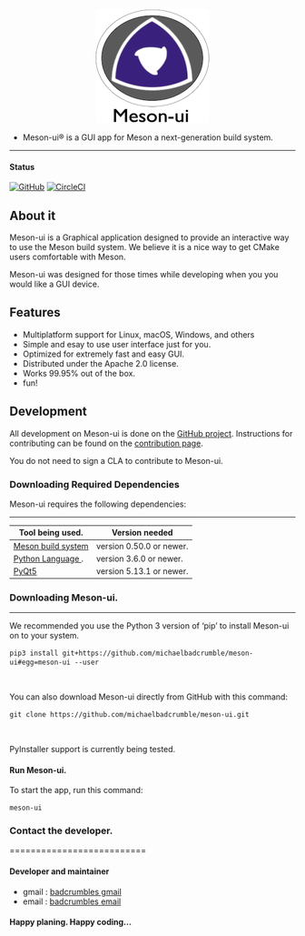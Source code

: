 <p align="center">
<img src="app/src/res/extra/mesonui_ic.png">
</p>

* Meson-ui® is a GUI app for Meson a next-generation build system.
----------------------------------------

#### Status

[![GitHub](https://img.shields.io/github/license/michaelbadcrumble/meson-ui.svg?color=blue)](https://github.com/michaelbadcrumble/meson-ui)
[![CircleCI](https://circleci.com/gh/michaelbadcrumble/meson-ui.svg?style=shield)](https://circleci.com/gh/michaelbadcrumble/meson-ui)


## About it

Meson-ui is a Graphical application designed to provide an interactive
way to use the Meson build system. We believe it is a nice way to get
CMake users comfortable with Meson.

Meson-ui was designed for those times while developing when you 
you would like a GUI device.


## Features

*   Multiplatform support for Linux, macOS, Windows, and others
*   Simple and esay to use user interface just for you.
*   Optimized for extremely fast and easy GUI.
*   Distributed under the Apache 2.0 license.
*   Works 99.95% out of the box.
*   fun!


## Development

All development on Meson-ui is done on the [GitHub project](https://github.com/michaelbadcrumble/meson-ui). 
Instructions for contributing can be found on the [contribution page](contributing.md).

You do not need to sign a CLA to contribute to Meson-ui.


### Downloading Required Dependencies

Meson-ui requires the following dependencies:

-----------------------------------------------------------------------------------
| Tool being used.                                     |  Version needed          |
|------------------------------------------------------|--------------------------|
| [Meson build system](https://mesonbuild.com)         | version 0.50.0 or newer. |
| [Python Language   ](https://python.org).            | version 3.6.0 or newer.  |
| [PyQt5             ](https://pypi.org/project/PyQt5/)| version 5.13.1 or newer. |


### Downloading Meson-ui.
--------

We recommended you use the Python 3 version of ‘pip’ to
install Meson-ui on to your system.

```console
pip3 install git+https://github.com/michaelbadcrumble/meson-ui#egg=meson-ui --user
```
<br>

You can also download Meson-ui directly from GitHub with this command:

```console
git clone https://github.com/michaelbadcrumble/meson-ui.git
```
<br>

PyInstaller support is currently being tested.


#### Run Meson-ui.

To start the app, run this command:

```console
meson-ui
```

### Contact the developer.
==========================

#### Developer and maintainer

- gmail : [badcrumbles gmail](mailto:michaelbrockus@gmail.com)
- email : [badcrumbles email](mailto:michaelbrockus@icloud.com)

#### Happy planing.  Happy coding...
